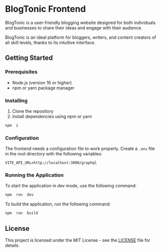 # BlogTonic Frontend

BlogTonic is a user-friendly blogging website designed for both individuals and businesses to share their ideas and engage with their audience.

BlogTonic is an ideal platform for bloggers, writers, and content creators of all skill levels, thanks to its intuitive interface.

## Getting Started

### Prerequisites

- Node.js (version 16 or higher)
- npm or yarn package manager

### Installing

1.  Clone the repository
2.  Install dependencies using npm or yarn

```bash
npm  i
```

### Configuration

The frontend needs a configuration file to work properly. Create a `.env` file in the root directory with the following variables:

```dotenv
VITE_API_URL=http://localhost:3000/graphql
```

### Running the Application

To start the application in dev mode, use the following command:

```bash
npm  run  dev
```

To build the application, run the following command:

```bash
npm  run  build
```

## License

This project is licensed under the MIT License - see the [LICENSE](https://chat.openai.com/c/LICENSE) file for details.
